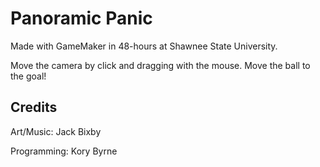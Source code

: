 # Panoramic Panic
Made with GameMaker in 48-hours at Shawnee State University.

Move the camera by click and dragging with the mouse. Move the ball to the goal!

## Credits
Art/Music: Jack Bixby

Programming: Kory Byrne
